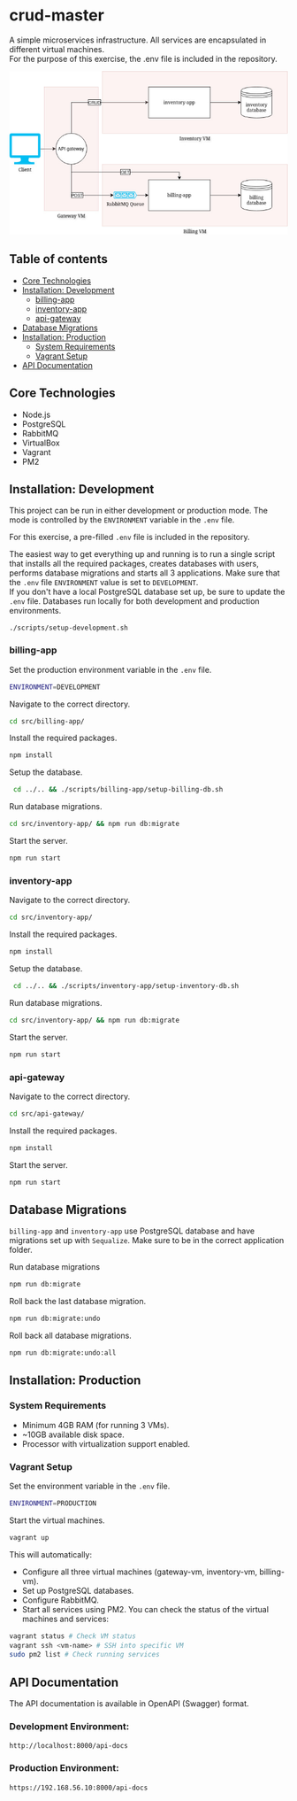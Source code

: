 # crud-master

A simple microservices infrastructure. All services are encapsulated in different virtual machines. <br>
For the purpose of this exercise, the .env file is included in the repository.

![image](/images/diagram.jpg)

## Table of contents

- [Core Technologies](#core-technologies)
- [Installation: Development](#installation-development)
  - [billing-app](#billing-app)
  - [inventory-app](#inventory-app)
  - [api-gateway](#api-gateway)
- [Database Migrations](#database-migrations)
- [Installation: Production](#installation-production)
  - [System Requirements](#system-requirements)
  - [Vagrant Setup](#vagrant-setup)
- [API Documentation](#api-documentation)

## Core Technologies

- Node.js
- PostgreSQL
- RabbitMQ
- VirtualBox
- Vagrant
- PM2

## Installation: Development

This project can be run in either development or production mode. The mode is controlled by the `ENVIRONMENT` variable in the `.env` file.

For this exercise, a pre-filled `.env` file is included in the repository.

The easiest way to get everything up and running is to run a single script that installs all the required packages, creates databases with users, performs database migrations and starts all 3 applications. Make sure that the `.env` file `ENVIRONMENT` value is set to `DEVELOPMENT`.<br>
If you don't have a local PostgreSQL database set up, be sure to update the `.env` file. Databases run locally for both development and production environments.

```
./scripts/setup-development.sh
```

### billing-app

Set the production environment variable in the `.env` file.

```bash
ENVIRONMENT=DEVELOPMENT
```

Navigate to the correct directory.

```bash
cd src/billing-app/
```

Install the required packages.

```bash
npm install
```

Setup the database.

```bash
 cd ../.. && ./scripts/billing-app/setup-billing-db.sh
```

Run database migrations.

```bash
cd src/inventory-app/ && npm run db:migrate
```

Start the server.

```bash
npm run start
```

### inventory-app

Navigate to the correct directory.

```bash
cd src/inventory-app/
```

Install the required packages.

```bash
npm install
```

Setup the database.

```bash
 cd ../.. && ./scripts/inventory-app/setup-inventory-db.sh
```

Run database migrations.

```bash
cd src/inventory-app/ && npm run db:migrate
```

Start the server.

```bash
npm run start
```

### api-gateway

Navigate to the correct directory.

```bash
cd src/api-gateway/
```

Install the required packages.

```bash
npm install
```

Start the server.

```bash
npm run start
```

## Database Migrations

`billing-app` and `inventory-app` use PostgreSQL database and have migrations set up with `Sequalize`. Make sure to be in the correct application folder.

Run database migrations

```bash
npm run db:migrate
```

Roll back the last database migration.

```bash
npm run db:migrate:undo
```

Roll back all database migrations.

```bash
npm run db:migrate:undo:all
```

## Installation: Production

### System Requirements

- Minimum 4GB RAM (for running 3 VMs).
- ~10GB available disk space.
- Processor with virtualization support enabled.

### Vagrant Setup

Set the environment variable in the `.env` file.

```bash
ENVIRONMENT=PRODUCTION
```

Start the virtual machines.

```bash
vagrant up
```

This will automatically:

- Configure all three virtual machines (gateway-vm, inventory-vm, billing-vm).
- Set up PostgreSQL databases.
- Configure RabbitMQ.
- Start all services using PM2.
  You can check the status of the virtual machines and services:

```bash
vagrant status # Check VM status
vagrant ssh <vm-name> # SSH into specific VM
sudo pm2 list # Check running services
```

## API Documentation

The API documentation is available in OpenAPI (Swagger) format.

### Development Environment:

```http
http://localhost:8000/api-docs
```

### Production Environment:

```http
https://192.168.56.10:8000/api-docs
```
